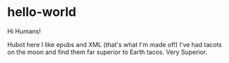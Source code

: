 # hello-world

Hi Humans!

Hubot here I like epubs and XML (that's what I'm made of!)
I've had tacots on the moon and find them far superior to Earth tacos. Very Superior. 
